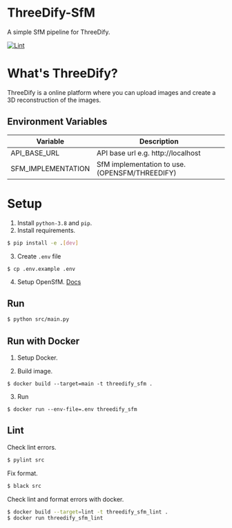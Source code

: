 # ThreeDify-SfM

A simple SfM pipeline for ThreeDify.

[![Lint](https://github.com/ThreeDify/ThreeDify-SfM/workflows/Lint%20Check/badge.svg)](https://github.com/silwalanish/ThreeDify-SfM/actions)

# What's ThreeDify?

ThreeDify is a online platform where you can upload images and create a 3D reconstruction of the images.

## Environment Variables

| Variable                      | Description                                      |
| ----------------------------- | ------------------------------------------------ |
| API_BASE_URL                  | API base url e.g. http://localhost               |
| SFM_IMPLEMENTATION            | SfM implementation to use. (OPENSFM/THREEDIFY)   |

# Setup
1. Install `python-3.8` and `pip`.
2. Install requirements.

```bash
$ pip install -e .[dev]
```

3. Create `.env` file

```
$ cp .env.example .env
```

4. Setup OpenSfM. [Docs](https://www.opensfm.org/docs/building.html)

## Run

```bash
$ python src/main.py
```

## Run with Docker

1. Setup Docker.

2. Build image.

```
$ docker build --target=main -t threedify_sfm .
```

3. Run

```
$ docker run --env-file=.env threedify_sfm
```

## Lint

Check lint errors.

```bash
$ pylint src
```

Fix format.

```bash
$ black src
```

Check lint and format errors with docker.

```bash
$ docker build --target=lint -t threedify_sfm_lint .
$ docker run threedify_sfm_lint
```
